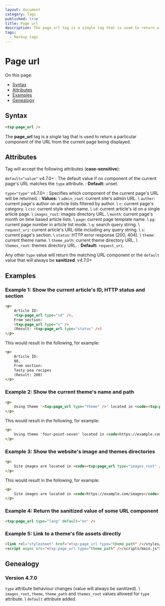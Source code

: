 ```yaml
---
layout: document
category: Tags
published: true
title: Page url
description: The page_url tag is a single tag that is used to return a particular component of the URL from the current page being displayed.
tags:
  - Markup tags
---
```


# Page url

On this page:

* [Syntax](#syntax)
* [Attributes](#attributes)
* [Examples](#examples)
* [Genealogy](#genealogy)

## Syntax

~~~ html
<txp:page_url />
~~~

The **page_url** tag is a *single* tag that is used to return a particular component of the URL from the current page being displayed.

## Attributes

Tag will accept the following attributes (**case-sensitive**):

`default="value"` <span class="footnote warning">v4.7.0+</span>
: The default value if no component of the current page's URL matches the `type` attribute.
: **Default:** unset.

`type="type"` <span class="footnote warning">v4.7.0+</span>
: Specifies which component of the current page's URL will be returned.
: **Values:** \\
`admin_root`: current site's admin URL. \\
`author`: current page's author on article lists filtered by author. \\
`c`: current page's category. \\
`css`: current style sheet name. \\
`id`: current article's id on a single article page. \\
`images_root`: images directory URL. \\
`month`: current page's month on time based article lists. \\
`page`: current page template name. \\
`pg`: current page number in article list mode. \\
`q`: search query string. \\
`request_uri`: current article's URL-title including any query string. \\
`s`: current page's section. \\
`status`: HTTP error response (200, 404). \\
`theme`: current theme name. \\
`theme_path`: current theme directory URL. \\
`themes_root`: themes directory URL.
: **Default:** `request_uri`.

Any other `type` value will return the matching URL component or the `default` value that will always be **sanitized**. <span class="footnote warning">v4.7.0+</span>

## Examples

### Example 1: Show the current article's ID, HTTP status and section

~~~ html
<p>
    Article ID:
    <txp:page_url type="id" />,
    From section:
    <txp:page_url type="s" />
    (Result: <txp:page_url type="status" />)
</p>
~~~

This would result in the following, for example:

~~~ html
<p>
    Article ID:
    88,
    From section:
    Tasty pea recipes
    (Result: 200)
</p>
~~~

### Example 2: Show the current theme's name and path

~~~ html
<p>
    Using theme '<txp:page_url type="theme" />' located in <code><txp:page_url type="theme_path" /></code>
</p>
~~~

This would result in the following, for example:

~~~ html
<p>
    Using theme 'four-point-seven' located in <code>https://example.com/themes/four-point-seven</code>
</p>
~~~

### Example 3: Show the website's image and themes directories

~~~ html
<p>
    Site images are located in <code><txp:page_url type="images_root" /></code> and themes are located in <code><txp:page_url type="themes_root" /></code>.
</p>
~~~

This would result in the following, for example:

~~~ html
<p>
    Site images are located in <code>https://example.com/images</code> and themes are located in <code>https://example.com/themes/</code>.
</p>
~~~

### Example 4: Return the sanitized value of some URL component

~~~ html
<txp:page_url type="lang" default="en" />
~~~

### Example 5: Link to a theme's file assets directly

~~~ html
<link rel="stylesheet" href="<txp:page_url type="theme_path" />/styles/default.css">
<script async src="<txp:page_url type="theme_path" />/scripts/main.js"></script>
~~~

## Genealogy

### Version 4.7.0

`type` attribute behaviour changes (value will always be sanitized). \\
`images_root`, `theme`, `theme_path` and `themes_root` values allowed for `type` attribute. \\
`default` attribute added.
